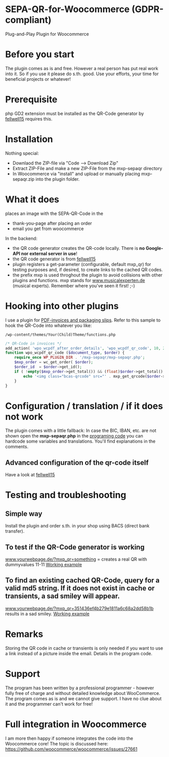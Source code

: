 # SEPA-QR-for-Woocommerce (GDPR-compliant)
Plug-and-Play Plugin for Woocommerce
# Before you start
The plugin comes as is and free. However a real person has put real work into it. So if you use it please do s.th. good. Use your efforts, your time for beneficial projects or whatever!
# Prerequisite
php GD2 extension must be installed as the QR-Code generator by [fellwell15](https://github.com/fellwell5/bezahlcode/) requires this.
# Installation
Nothing special:
* Downlaod the ZIP-file via "Code --> Download Zip"
* Extract ZIP-File and make a new ZIP-File from the mxp-sepaqr directory
* In Woocommerce via "install" and upload or manually placing mxp-sepaqr.zip into the plugin folder.
# What it does
places an image with the SEPA-QR-Code in the
* thank-you-page after placing an order
* email you get from woocommerce

In the backend:
* the QR code generator creates the QR-code locally. There is **no Google-API nor external server in use**!
* the QR code generator is from [fellwell15](https://github.com/fellwell5/bezahlcode/)
* plugin registers a get-parameter (configurable, default mxp_qr) for testing purposes and, if desired, to create links to the cached QR codes.
* the prefix mxp is used throghout the plugin to avoid collisions with other plugins and functions. mxp stands for www.musicalexperten.de (musical experts). Remember where you've seen it first! ;-)


# Hooking into other plugins
I use a plugin for [PDF-invoices and packaging slips](https://docs.wpovernight.com/home/woocommerce-pdf-invoices-packing-slips/pdf-template-action-hooks/).  Refer to this sample to hook the QR-Code into whatever you like:

```
/wp-content/themes/Your(Child)Theme/functions.php
```

```php
/* QR-Code in invoices */
add_action( 'wpo_wcpdf_after_order_details', 'wpo_wcpdf_qr_code', 10, 2 );
function wpo_wcpdf_qr_code ($document_type, $order) {
	require_once WP_PLUGIN_DIR . '/mxp-sepaqr/mxp-sepaqr.php';
    $mxp_order = wc_get_order( $order);
	$order_id  = $order->get_id();
 	if ( !empty($mxp_order->get_total()) && (float)$order->get_total() > 0 ) {
		echo '<img class="bcas-qrcode" src="' . mxp_get_qrcode($order->get_total(), $order_id) . '" alt="qr-code"></p>';
	} 
}
```

# Configuration / translation / if it does not work
The plugin comes with a little fallback: In case the BIC, IBAN, etc. are not shown open the **mxp-sepaqr.php** in the [programing code](https://github.com/Coernel82/SEPA-QR-for-Woocommerce/blob/afbacf58264c7afccd6b7f29e3f3105cb0e95b3b/mxp-sepaqr/mxp-sepaqr.php#L45-L50) you can hardcode some variables and translations. You'll find explanations in the comments.
## Advanced configuration of the qr-code itself
Have a look at [fellwell15](https://github.com/fellwell5/bezahlcode/)

# Testing and troubleshooting
## Simple way
Install the plugin and order s.th. in your shop using BACS (direct bank transfer).
## To test if the QR-Code generator is working
www.yourwebpage.de/?mxp_qr=something  = creates a real QR with dummyvalues 11-11
[Working example](https://www.musicalexperten.de/?mxp_qr=something)
## To find an existing cached QR-Code, query for a valid md5 string. If it does not exist in cache or transients, a sad smiley will appear.
www.yourwebpage.de/?mxp_qr=351436ef4b279e1811a6c68a2dd58b1b 
results in a sad smiley. [Working example](https://www.musicalexperten.de/?mxp_qr=351436ef4b279e1811a6c68a2dd58b1b)

# Remarks
Storing the QR code in cache or transients is only needed if you want to use a link instead of a picture inside the email. Details in the program code.

# Support
The program has been written by a professional programmer - however fully free of charge and without detailed knowledge about WooCommerce. The program comes as is and we cannot give support. I have no clue about it and the programmer can't work for free!

# Full integration in Woocommerce
I am more then happy if someone integrates the code into the Woocommerce core! The topic is discussed here: https://github.com/woocommerce/woocommerce/issues/27661
